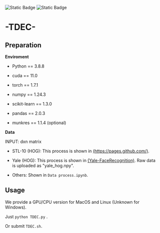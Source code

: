 ![Static Badge](https://img.shields.io/badge/Author-Yuchen_Zhu-blue)
![Static Badge](https://img.shields.io/badge/Code-Python-8A2BE2)

# -TDEC- 
## Preparation
**Enviroment**

* Python == 3.8.8

* cuda == 11.0

* torch == 1.7.1

* numpy == 1.24.3

* scikit-learn == 1.3.0

* pandas == 2.0.3

* munkres == 1.1.4 (optional)

**Data**

INPUT: dxn matrix 

* STL-10 (HOG): This process is shown in [(https://pages.github.com/)](https://pages.github.com/).

* Yale (HOG): This process is shown in [(Yale-FaceRecognition)](https://github.com/chenshen03/Yale-FaceRecognition). Raw data is uploaded as "yale_hog.npy".

* Others: Shown in `Data process.ipynb`.

## Usage
We provide a GPU/CPU version for MacOS and Linux (Unknown for Windows).

Just `python TDEC.py` . 

Or submit `TDEC.sh`.
